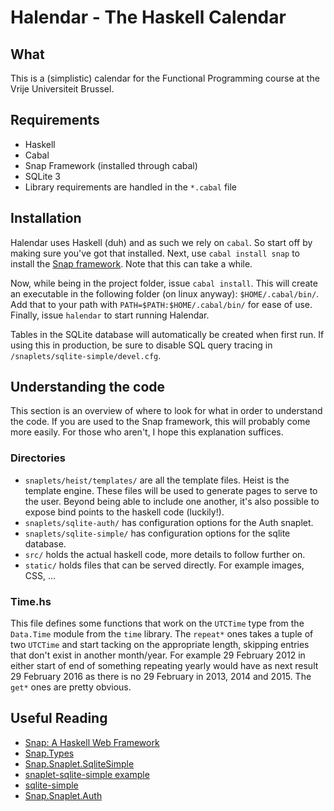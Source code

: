 # Halendar - The Haskell Calendar

## What

This is a (simplistic) calendar for the Functional Programming course at the
Vrije Universiteit Brussel.

## Requirements

* Haskell
* Cabal
* Snap Framework (installed through cabal)
* SQLite 3
* Library requirements are handled in the `*.cabal` file

## Installation

Halendar uses Haskell (duh) and as such we rely on `cabal`. So start off by
making sure you've got that installed. Next, use `cabal install snap` to install
the [Snap framework](http://snapframework.com/). Note that this can take a
while.

Now, while being in the project folder, issue `cabal install`. This will create
an executable in the following folder (on linux anyway): `$HOME/.cabal/bin/`.
Add that to your path with `PATH=$PATH:$HOME/.cabal/bin/` for ease of use.
Finally, issue `halendar` to start running Halendar.

Tables in the SQLite database will automatically be created when first run. If
using this in production, be sure to disable SQL query tracing in
`/snaplets/sqlite-simple/devel.cfg`.

## Understanding the code

This section is an overview of where to look for what in order to understand the
code. If you are used to the Snap framework, this will probably come more
easily. For those who aren't, I hope this explanation suffices.

### Directories

* `snaplets/heist/templates/` are all the template files. Heist is the template
  engine. These files will be used to generate pages to serve to the user.
  Beyond being able to include one another, it's also possible to expose bind
  points to the haskell code (luckily!).
* `snaplets/sqlite-auth/` has configuration options for the Auth snaplet.
* `snaplets/sqlite-simple/` has configuration options for the sqlite database.
* `src/` holds the actual haskell code, more details to follow further on.
* `static/` holds files that can be served directly. For example images, CSS, ...

### Time.hs

This file defines some functions that work on the `UTCTime` type from the
`Data.Time` module from the `time` library. The `repeat*` ones takes a tuple of
two `UTCTime` and start tacking on the appropriate length, skipping entries that
don't exist in another month/year. For example 29 February 2012 in either start
of end of something repeating yearly would have as next result 29 February 2016
as there is no 29 February in 2013, 2014 and 2015. The `get*` ones are pretty
obvious.

## Useful Reading

* [Snap: A Haskell Web Framework](http://snapframework.com/)
* [Snap.Types](http://hackage.haskell.org/package/snap-core-0.1.2/docs/Snap-Types.html)
* [Snap.Snaplet.SqliteSimple](http://hackage.haskell.org/package/snaplet-sqlite-simple-0.4.5/docs/Snap-Snaplet-SqliteSimple.html)
* [snaplet-sqlite-simple example](https://github.com/nurpax/snaplet-sqlite-simple/tree/master/example)
* [sqlite-simple](https://github.com/nurpax/sqlite-simple)
* [Snap.Snaplet.Auth](http://hackage.haskell.org/package/snap-0.6.0.2/docs/Snap-Snaplet-Auth.html)
